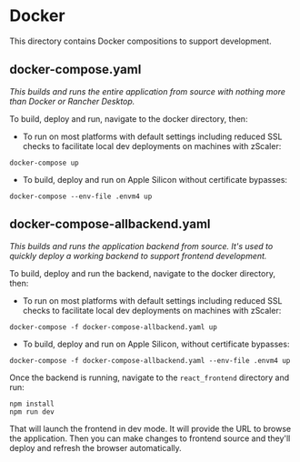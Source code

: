 # Docker

This directory contains Docker compositions to support development.

## docker-compose.yaml

*This builds and runs the entire application from source with nothing more than Docker or Rancher Desktop.*

To build, deploy and run, navigate to the docker directory, then:

- To run on most platforms with default settings including reduced SSL checks to facilitate local dev deployments on machines with zScaler:
```shell
docker-compose up
```

- To build, deploy and run on Apple Silicon without certificate bypasses:
```shell
docker-compose --env-file .envm4 up
```

## docker-compose-allbackend.yaml

*This builds and runs the application backend from source. It's used to quickly deploy a working backend to support frontend
development.*

To build, deploy and run the backend, navigate to the docker directory, then:

- To run on most platforms with default settings including reduced SSL checks to facilitate local dev deployments on machines with zScaler:
```shell
docker-compose -f docker-compose-allbackend.yaml up
```

- To build, deploy and run on Apple Silicon, without certificate bypasses:
```shell
docker-compose -f docker-compose-allbackend.yaml --env-file .envm4 up
```

Once the backend is running, navigate to the `react_frontend` directory and run:
```shell
npm install
npm run dev
```

That will launch the frontend in dev mode. It will provide the URL to browse the application.
Then you can make changes to frontend source and they'll deploy and refresh the browser automatically.
